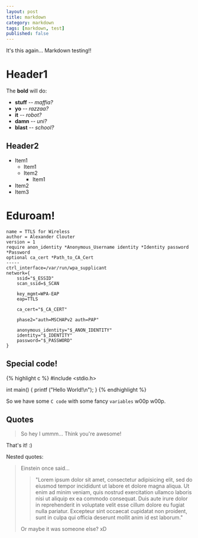```yaml
---
layout: post
title: markdown
category: markdown
tags: [markdown, test]
published: false
---
```


It's this again... Markdown testing!!

# Header1

The **bold** will do:

* **stuff** -- *maffia?*
* **yo** -- *razzaa?*
* **it** -- *robot?*
* **damn** -- *uni?*
* **blast** -- *school?*

## Header2

* Item1
    * Item1
    * Item2
        * Item1
* Item2
* Item3

Eduroam!
========

    name = TTLS for Wireless
    author = Alexander Clouter
    version = 1
    require anon_identity *Anonymous_Username identity *Identity password *Password
    optional ca_cert *Path_to_CA_Cert
    -----
    ctrl_interface=/var/run/wpa_supplicant
    network={
        ssid="$_ESSID"
        scan_ssid=$_SCAN

        key_mgmt=WPA-EAP
        eap=TTLS

        ca_cert="$_CA_CERT"

        phase2="auth=MSCHAPv2 auth=PAP"

        anonymous_identity="$_ANON_IDENTITY"
        identity="$_IDENTITY"
        password="$_PASSWORD"
    }

Special code!
-------------

{% highlight c %}
#include <stdio.h>

int main()
{
  printf ("Hello World!\n");
}
{% endhighlight %}

So we have some `C code` with some fancy `variables` w00p w00p.

Quotes
------

> So hey I ummm...
  Think you're awesome!

That's it! :)

Nested quotes:

> Einstein once said...
> > "Lorem ipsum dolor sit amet, consectetur adipisicing elit, sed do eiusmod tempor incididunt ut labore et dolore magna aliqua. Ut enim ad minim veniam, quis nostrud exercitation ullamco laboris nisi ut aliquip ex ea commodo consequat. Duis aute irure dolor in reprehenderit in voluptate velit esse cillum dolore eu fugiat nulla pariatur. Excepteur sint occaecat cupidatat non proident, sunt in culpa qui officia deserunt mollit anim id est laborum."
>
> Or maybe it was someone else? xD

